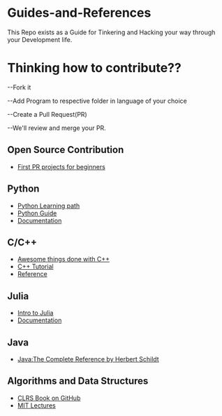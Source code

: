 # Guides-and-References
This Repo exists as a Guide for Tinkering and Hacking your way through your Development life.

# Thinking how to contribute??

--Fork it

--Add Program to respective folder in language of your choice

--Create a Pull Request(PR) 

--We'll review and merge your PR.
## Open Source Contribution
- [First PR projects for beginners](https://github.com/MunGell/awesome-for-beginners)

## Python
- [Python Learning path](https://realpython.com/learning-paths/)
- [Python Guide](https://docs.python-guide.org/)
- [Documentation](https://docs.python.org/3/tutorial/index.html)

## C/C++
- [Awesome things done with C++](https://github.com/fffaraz/awesome-cpp#standard-libraries)
- [C++ Tutorial](https://www.youtube.com/watch?v=18c3MTX0PK0&list=PLlrATfBNZ98dudnM48yfGUldqGD0S4FFb)
- [Reference](https://en.cppreference.com/w/)

## Julia
- [Intro to Julia](https://www.youtube.com/watch?v=4igzy3bGVkQ&t=366s)
- [Documentation](https://docs.julialang.org/en/v1/)

## Java
- [Java:The Complete Reference by Herbert Schildt](https://github.com/hloong/Java-The-Complete-Reference-Ninth-Edition-SourceCode)

## Algorithms and Data Structures
- [CLRS Book on GitHub](https://github.com/CodeClub-JU/Introduction-to-Algorithms-CLRS)
- [MIT Lectures](https://www.youtube.com/watch?v=HtSuA80QTyo&list=PLUl4u3cNGP61Oq3tWYp6V_F-5jb5L2iHb)

